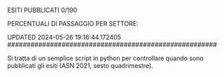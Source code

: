 ESITI PUBBLICATI 0/190 

PERCENTUALI DI PASSAGGIO PER SETTORE:

UPDATED 2024-05-26 19:16:44.172405
###################################################### 

Si tratta di un semplice script in python per controllare quando sono pubblicati gli esiti (ASN 2021, sesto quadrimestre).

